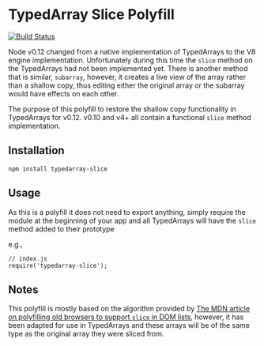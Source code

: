 # TypedArray Slice Polyfill

[![Build Status](https://travis-ci.org/jaredmcateer/typedarray-slice.svg?branch=master)](https://travis-ci.org/jaredmcateer/typedarray-slice)

Node v0.12 changed from a native implementation of TypedArrays to the V8 engine
implementation. Unfortunately during this time the `slice` method on the
TypedArrays had not been implemented yet. There is another method that is
similar, `subarray`, however, it creates a live view of the array rather than
a shallow copy, thus editing either the original array or the subarray would
have effects on each other.

The purpose of this polyfill to restore the shallow copy functionality in 
TypedArrays for v0.12. v0.10 and v4+ all contain a functional `slice` method
implementation. 

## Installation

`npm install typedarray-slice`

## Usage

As this is a polyfill it does not need to export anything, simply require the
module at the beginning of your app and all TypedArrays will have the `slice`
method added to their prototype

e.g.,

```
// index.js
require('typedarray-slice');
```

## Notes

This polyfill is mostly based on the algorithm provided by [The MDN article on
polyfilling old browsers to support `slice` in DOM lists][1], however, it has been
adapted for use in TypedArrays and these arrays will be of the same type as the
original array they were sliced from.

[1]: https://developer.mozilla.org/en-US/docs/Web/JavaScript/Reference/Global_Objects/Array/slice#Streamlining_cross-browser_behavior
